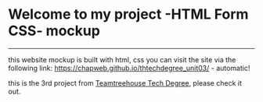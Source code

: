 # Welcome to my project -HTML Form CSS- mockup 
------------------------------------------------

  this website mockup is built with html, css
  you can visit the site via the following link:
  https://chapweb.github.io/thtechdegree_unit03/ - automatic!

  this is the 3rd project from [Teamtreehouse Tech Degree](https://teamtreehouse.com), please check it out.
  
  
